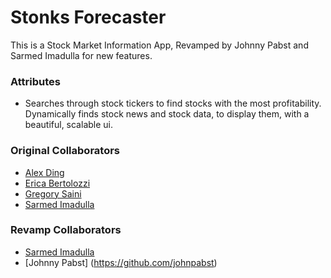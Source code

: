 # Stonks Forecaster

This is a Stock Market Information App, Revamped by Johnny Pabst and Sarmed Imadulla for new features.

### Attributes
- Searches through stock tickers to find stocks with the most profitability. Dynamically finds stock news and stock data, to display them, with a beautiful, scalable ui.


### Original Collaborators 
- [Alex Ding](https://github.com/alexd3301)
- [Erica Bertolozzi](https://github.com/ericabertolozzi)
- [Gregory Saini](https://github.com/Defender373)
- [Sarmed Imadulla](https://github.com/sarmedi)

### Revamp Collaborators 
- [Sarmed Imadulla](https://github.com/sarmedi)
- [Johnny Pabst] (https://github.com/johnpabst)
